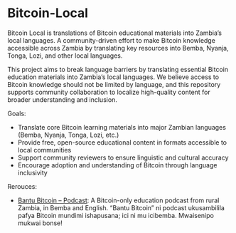 # Bitcoin-Local
Bitcoin Local is translations of Bitcoin educational materials into Zambia’s local languages. A community-driven effort to make Bitcoin knowledge accessible across Zambia by translating key resources into Bemba, Nyanja, Tonga, Lozi, and other local languages.

This project aims to break language barriers by translating essential Bitcoin education materials into Zambia’s local languages. We believe access to Bitcoin knowledge should not be limited by language, and this repository supports community collaboration to localize high-quality content for broader understanding and inclusion.

Goals:

- Translate core Bitcoin learning materials into major Zambian languages (Bemba, Nyanja, Tonga, Lozi, etc.)
- Provide free, open-source educational content in formats accessible to local communities
- Support community reviewers to ensure linguistic and cultural accuracy
- Encourage adoption and understanding of Bitcoin through language inclusivity

Rerouces:

- [Bantu Bitcoin – Podcast](https://bantubitcoin.substack.com/): A Bitcoin-only education podcast from rural Zambia, in Bemba and English. “Bantu Bitcoin” ni podcast ukusambilila pafya Bitcoin mundimi ishapusana; ici ni mu icibemba. Mwaisenipo mukwai bonse!
